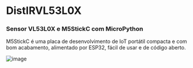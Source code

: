 # DistIRVL53L0X

### Sensor VL53L0X e M5StickC com MicroPython

M5StickC é uma placa de desenvolvimento de IoT portátil compacta e com bom acabamento, alimentado por ESP32, fácil de usar e de código aberto.

![image](image.png)
